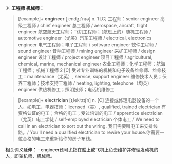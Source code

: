 ☀ <span class="category">**工程师 机械师：**</span>
>[!example]+ <span class="vocabulary">**engineer**</span> [͵endӡɪ'nɪə] 
> <span class="definition">n. 1 [C] 工程师：</span>senior engineer 高级工程师 / chief engineer 总工程师 / aerospace, aircraft, flight engineer 航空航天工程师；飞机工程师；（航班上的）随机工程师 / automotive engineer（尤美）汽车工程师 / electrical, electronics engineer 电气工程师；电子工程师 / software engineer 软件工程师 / sound engineer 音响工程师 / mining engineer 采矿工程师 / design engineer 设计工程师 / project engineer 项目工程师 / agricultural, chemical, marine, mechanical engineer 农业工程师；化学工程师；航海工程师；机械工程师 <span class="definition">2 [C] 受过专业训练的机械和电子设备维修师、维修技工：</span>maintenance（尤英）, service, support engineer 维修技术人员；保养工程师；技术支持工程师 / heating, lighting, telephone（均英）engineer 供热机修工；照明技师；电话机维修工
           
>[!example]+ <span class="vocabulary">**electrician**</span> [ɪˌlekˈtrɪʃn]
> <span class="definition">n. [C] 连接或修理电器设备的一个人，如电工、电器技师：</span>licensed（美）, qualified, trained electrician 有资格认证的电工；合格的电工；受过培训的电工 / apprentice electrician（尤英）电工学徒 / self-employed electrician 个体电工 / We need to call in an electrician to sort out the wiring. 我们需要叫电工来安排线路。/ You'll need a qualified electrician to rewire your house.你需要一位合格的电工来重新给你的房子布线。

相关词义延伸：
· engineer还可尤指在船上或飞机上负责维护并修理发动机的人，即轮机师、机械师。
